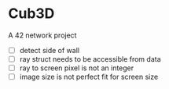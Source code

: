 # Cub3D
A 42 network project

- [ ] detect side of wall
- [ ] ray struct needs to be accessible from data
- [ ] ray to screen pixel is not an integer
- [ ] image size is not perfect fit for screen size
